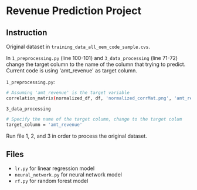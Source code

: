 # Revenue Prediction Project

## Instruction 
Original dataset in `training_data_all_oem_code_sample.cvs`. 

In `1_preprocessing.py` (line 100-101) and `3_data_processing` (line 71-72) change the target column to the name of the column that trying to predict. Current code is using 'amt_revenue' as target column. 

`1_preprocessing.py`: 
```bash
# Assuming 'amt_revenue' is the target variable
correlation_matrix(normalized_df, df, 'normalized_corrMat.png', 'amt_revenue')
```

`3_data_processing`
```bash
# Specify the name of the target column, change to the target colum
target_column = 'amt_revenue'
```


Run file 1, 2, and 3 in order to process the original dataset. 

## Files
- `lr.py` for linear regression model 
- `neural_network.py` for neural network model 
- `rf.py` for random forest model 